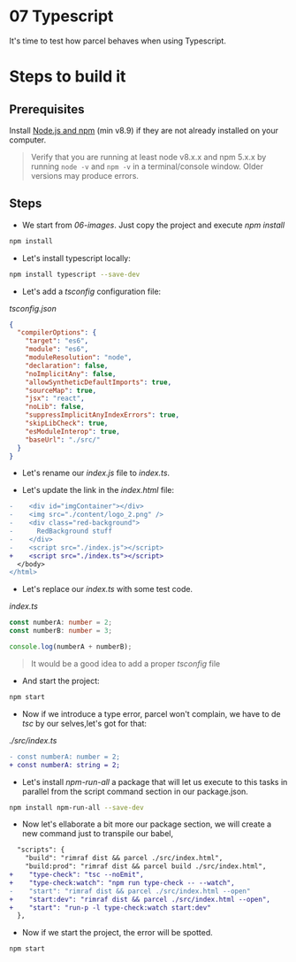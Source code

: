# 07 Typescript

It's time to test how parcel behaves when using Typescript.

# Steps to build it

## Prerequisites

Install [Node.js and npm](https://nodejs.org/en/) (min v8.9) if they are not already installed on your computer.

> Verify that you are running at least node v8.x.x and npm 5.x.x by running `node -v` and `npm -v` in a terminal/console window. Older versions may produce errors.

## Steps

- We start from _06-images_. Just copy the project and execute _npm install_

```bash
npm install
```

- Let's install typescript locally:

```bash
npm install typescript --save-dev
```

- Let's add a _tsconfig_ configuration file:

_tsconfig.json_

```json
{
  "compilerOptions": {
    "target": "es6",
    "module": "es6",
    "moduleResolution": "node",
    "declaration": false,
    "noImplicitAny": false,
    "allowSyntheticDefaultImports": true,
    "sourceMap": true,
    "jsx": "react",
    "noLib": false,
    "suppressImplicitAnyIndexErrors": true,
    "skipLibCheck": true,
    "esModuleInterop": true,
    "baseUrl": "./src/"
  }
}
```

- Let's rename our _index.js_ file to _index.ts_.

- Let's update the link in the _index.html_
  file:

```diff
-    <div id="imgContainer"></div>
-    <img src="./content/logo_2.png" />
-    <div class="red-background">
-      RedBackground stuff
-    </div>
-    <script src="./index.js"></script>
+    <script src="./index.ts"></script>
  </body>
</html>
```

- Let's replace our _index.ts_ with some test code.

_index.ts_

```typescript
const numberA: number = 2;
const numberB: number = 3;

console.log(numberA + numberB);
```

> It would be a good idea to add a
> proper _tsconfig_ file

- And start the project:

```bash
npm start
```

- Now if we introduce a type error, parcel
  won't complain, we have to de _tsc_ by our selves,let's got for that:

_./src/index.ts_

```diff
- const numberA: number = 2;
+ const numberA: string = 2;
```

- Let's install _npm-run-all_ a package that will let us execute to this tasks
  in parallel from the script command section in our package.json.

```bash
npm install npm-run-all --save-dev
```

- Now let's ellaborate a bit more our package section, we will create a new
  command just to transpile our babel,

```diff
  "scripts": {
    "build": "rimraf dist && parcel ./src/index.html",
    "build:prod": "rimraf dist && parcel build ./src/index.html",
+    "type-check": "tsc --noEmit",
+    "type-check:watch": "npm run type-check -- --watch",
-    "start": "rimraf dist && parcel ./src/index.html --open"
+    "start:dev": "rimraf dist && parcel ./src/index.html --open",
+    "start": "run-p -l type-check:watch start:dev"
  },
```

- Now if we start the project, the error
will be spotted.

```bash
npm start
```
